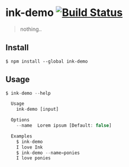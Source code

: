 # ink-demo [![Build Status](https://travis-ci.org/TimRChen/ink-demo.svg?branch=master)](https://travis-ci.org/TimRChen/ink-demo)

> nothing..


## Install

```
$ npm install --global ink-demo
```


## Usage

```js
$ ink-demo --help

  Usage
    ink-demo [input]

  Options
    --name  Lorem ipsum [Default: false]

  Examples
    $ ink-demo
    I love Ink
    $ ink-demo --name=ponies
    I love ponies
```
